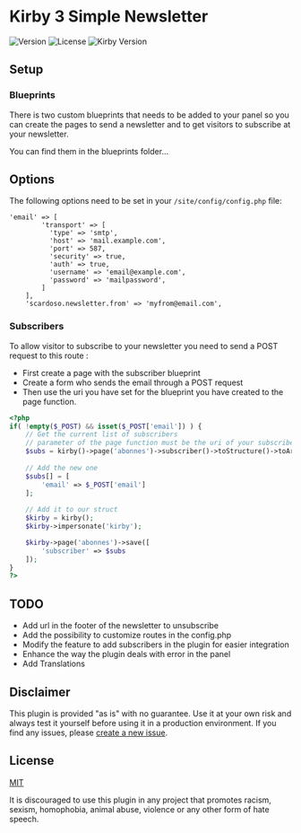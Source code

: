 # Kirby 3 Simple Newsletter

![Version](https://img.shields.io/badge/version-0.1-green.svg) ![License](https://img.shields.io/badge/license-MIT-green.svg) ![Kirby Version](https://img.shields.io/badge/Kirby-3.0%2B-red.svg)

## Setup

### Blueprints
There is two custom blueprints that needs to be added to your panel so you can create the pages 
to send a newsletter and to get visitors to subscribe at your newsletter.

You can find them in the blueprints folder...

## Options

The following options need to be set in your `/site/config/config.php` file:

```
'email' => [
        'transport' => [
          'type' => 'smtp',
          'host' => 'mail.example.com',
          'port' => 587,
          'security' => true,
          'auth' => true,
          'username' => 'email@example.com',
          'password' => 'mailpassword',
        ]
    ],
    'scardoso.newsletter.from' => 'myfrom@email.com',
```

### Subscribers
To allow visitor to subscribe to your newsletter you need to send a POST request to this route :

- First create a page with the subscriber blueprint
- Create a form who sends the email through a POST request
- Then use the uri you have set for the blueprint you have created to the page function.

```php
<?php
if( !empty($_POST) && isset($_POST['email']) ) {
    // Get the current list of subscribers
    // parameter of the page function must be the uri of your subscriber page
    $subs = kirby()->page('abonnes')->subscriber()->toStructure()->toArray();
    
    // Add the new one
    $subs[] = [
        'email' => $_POST['email']
    ];
    
    // Add it to our struct
    $kirby = kirby();
    $kirby->impersonate('kirby');

    $kirby->page('abonnes')->save([
        'subscriber' => $subs
    ]);
}
?>
```

## TODO
- Add url in the footer of the newsletter to unsubscribe
- Add the possibility to customize routes in the config.php
- Modify the feature to add subscribers in the plugin for easier integration
- Enhance the way the plugin deals with error in the panel
- Add Translations

## Disclaimer

This plugin is provided "as is" with no guarantee. Use it at your own risk and always test it yourself before using it in a production environment. If you find any issues, please [create a new issue](https://github.com/username/plugin-name/issues/new).

## License

[MIT](https://opensource.org/licenses/MIT)

It is discouraged to use this plugin in any project that promotes racism, sexism, homophobia, animal abuse, violence or any other form of hate speech.